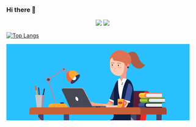 ### Hi there 👋

<p align = "center">
<a href = "">
<img src = "https://img.shields.io/github/followers/tatiantunes?style=social"/></a>

<a href = "">
<img src = "https://img.shields.io/github/watchers/tatiantunes/tatiantunes?style=social"/></a>
</p>

<!--from https://www.buttons.social--><script>document.write('<a href="https://www.facebook.com/sharer/sharer.php?u='+encodeURIComponent(document.URL)+'"target="_blank"title="Facebook"style="display:inline-block;vertical-align:middle;width:2em;height:2em;border-radius:28%;background:#3b5998;"><svg style="display:block;fill:#fff;height:44%;margin:28% auto;" viewBox="0 -256 864 1664"><path transform="matrix(1,0,0,-1,-95,1280)" d="M 959,1524 V 1260 H 802 q -86,0 -116,-36 -30,-36 -30,-108 V 927 H 949 L 910,631 H 656 V -128 H 350 V 631 H 95 v 296 h 255 v 218 q 0,186 104,288.5 104,102.5 277,102.5 147,0 228,-12 z" /></svg></a> <a href="https://twitter.com/share?url='+encodeURIComponent(document.URL)+'&text='+encodeURIComponent(document.title)+'"target="_blank"title="Twitter"style="display:inline-block;vertical-align:middle;width:2em;height:2em;border-radius:28%;background:#1b95e0;"><svg style="display:block;fill:#fff;height:36%;margin:32% auto;" viewBox="0 -256 1576 1280"><path transform="matrix(1,0,0,-1,-44,1024)" d="m 1620,1128 q -67,-98 -162,-167 1,-14 1,-42 0,-130 -38,-259.5 Q 1383,530 1305.5,411 1228,292 1121,200.5 1014,109 863,54.5 712,0 540,0 269,0 44,145 q 35,-4 78,-4 225,0 401,138 -105,2 -188,64.5 -83,62.5 -114,159.5 33,-5 61,-5 43,0 85,11 Q 255,532 181.5,620.5 108,709 108,826 v 4 q 68,-38 146,-41 -66,44 -105,115 -39,71 -39,154 0,88 44,163 Q 275,1072 448.5,982.5 622,893 820,883 q -8,38 -8,74 0,134 94.5,228.5 94.5,94.5 228.5,94.5 140,0 236,-102 109,21 205,78 -37,-115 -142,-178 93,10 186,50 z" /></svg></a> '+(/mobile|android|blackberry/i.test(navigator.userAgent)?'<a href="whatsapp://send?text='+encodeURIComponent(document.URL)+'"title="WhatsApp"style="display:inline-block;vertical-align:middle;width:2em;height:2em;border-radius:28%;background:#43d854;"><svg style="display:block;fill:#fff;height:44%;margin:28% auto;" viewBox="0 -256 1536 1548"><path transform="matrix(1,0,0,-1,0,1158)" d="m 985,562 q 13,0 98,-44 84,-44 89,-53 2,-5 2,-15 0,-33 -17,-76 -16,-39 -71,-65.5 -55,-26.5 -102,-26.5 -57,0 -190,62 -98,45 -170,118 -72,73 -148,185 -72,107 -71,194 v 8 q 3,91 74,158 24,22 52,22 6,0 18,-1 12,-2 19,-2 19,0 26.5,-6 7.5,-7 15.5,-28 8,-20 33,-88 25,-68 25,-75 0,-21 -34.5,-57.5 Q 599,735 599,725 q 0,-7 5,-15 34,-73 102,-137 56,-53 151,-101 12,-7 22,-7 15,0 54,48.5 39,48.5 52,48.5 z M 782,32 q 127,0 244,50 116,50 200,134 84,84 134,200.5 50,116.5 50,243.5 0,127 -50,243.5 -50,116.5 -134,200.5 -84,84 -200,134 -117,50 -244,50 -127,0 -243.5,-50 Q 422,1188 338,1104 254,1020 204,903.5 154,787 154,660 154,457 274,292 L 195,59 437,136 Q 595,32 782,32 z m 0,1382 q 153,0 293,-60 139,-60 240,-161 101,-101 161,-240.5 Q 1536,813 1536,660 1536,507 1476,367.5 1416,228 1315,127 1214,26 1075,-34 935,-94 782,-94 587,-94 417,0 L 0,-134 136,271 Q 28,449 28,660 q 0,153 60,292.5 60,139.5 161,240.5 101,101 240.5,161 139.5,60 292.5,60 z" /></svg></a> ':'')+'<a href="https://www.buttons.social/share/#'+encodeURIComponent(document.URL)+','+encodeURIComponent(document.title)+','+encodeURIComponent(document.querySelector('meta[name=description]')?document.querySelector('meta[name=description]').content:'')+'"target="_blank"title="More Services"style="display:inline-block;vertical-align:middle;width:2em;height:2em;border-radius:28%;background:#ab2515;"><svg style="display:block;fill:#fff;height:28%;margin:46% auto 0;" viewBox="0 0 10 4"><circle cx="2" cy="2" r="1" /><circle cx="5" cy="2" r="1" /><circle cx="8" cy="2" r="1" /></svg></a>');</script><!--end buttons.social-->


    



[![Top Langs](https://github-readme-stats.vercel.app/api/top-langs/?username=tatiantunes&layout=compact)](https://github.com/tatiantunes/github-readme-stats)


![Gif](https://github.com/tatiantunes/tatiantunes/raw/main/menina.gif)


<!--
**tatiantunes/tatiantunes** is a ✨ _special_ ✨ repository because its `README.md` (this file) appears on your GitHub profile.

Here are some ideas to get you started:
 
- 🔭 I’m currently working on ...
- 🌱 I’m currently learning ...
- 👯 I’m looking to collaborate on ...
- 🤔 I’m looking for help with ...
- 💬 Ask me about ...
- 📫 How to reach me: ...
- 😄 Pronouns: ...
- ⚡ Fun fact: ...
-->

